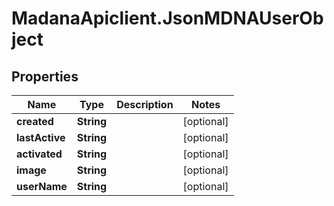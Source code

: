 # MadanaApiclient.JsonMDNAUserObject

## Properties

Name | Type | Description | Notes
------------ | ------------- | ------------- | -------------
**created** | **String** |  | [optional] 
**lastActive** | **String** |  | [optional] 
**activated** | **String** |  | [optional] 
**image** | **String** |  | [optional] 
**userName** | **String** |  | [optional] 


